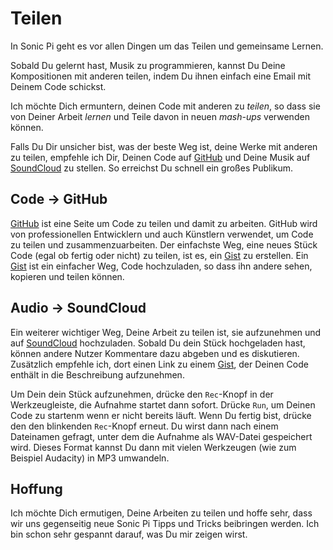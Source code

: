 # Teilen

In Sonic Pi geht es vor allen Dingen um das Teilen und gemeinsame Lernen.

Sobald Du gelernt hast, Musik zu programmieren, kannst Du Deine Kompositionen mit anderen teilen, indem Du ihnen einfach eine Email mit Deinem Code schickst. 

Ich möchte Dich ermuntern, deinen Code mit anderen zu *teilen*, so dass sie von Deiner Arbeit *lernen* und Teile davon in neuen *mash-ups* verwenden können.

Falls Du Dir unsicher bist, was der beste Weg ist, deine Werke mit anderen zu teilen, empfehle ich Dir, Deinen Code auf [GitHub](https://github.com) und Deine Musik auf [SoundCloud](https://soundcloud.com) zu stellen. So erreichst Du schnell ein großes Publikum.

## Code -> GitHub

[GitHub](https://github.com) ist eine Seite um Code zu teilen und damit zu arbeiten. GitHub wird von professionellen Entwicklern und auch Künstlern verwendet, um Code zu teilen und zusammenzuarbeiten. Der einfachste Weg, eine neues Stück Code (egal ob fertig oder nicht) zu teilen, ist es, ein 
[Gist](https://gist.github.com) zu erstellen. Ein [Gist](https://gist.github.com) ist ein einfacher Weg, Code hochzuladen, so dass ihn andere sehen, kopieren und teilen können.

## Audio -> SoundCloud

Ein weiterer wichtiger Weg, Deine Arbeit zu teilen ist, sie aufzunehmen und auf [SoundCloud](https://soundcloud.com) hochzuladen. Sobald Du dein Stück hochgeladen hast, können andere Nutzer Kommentare dazu abgeben und es diskutieren. Zusätzlich empfehle ich, dort einen Link zu einem [Gist](https://gist.github.com), der Deinen Code enthält in die Beschreibung aufzunehmen.

Um Dein dein Stück aufzunehmen, drücke den `Rec`-Knopf in der Werkzeugleiste, die Aufnahme startet dann sofort. Drücke `Run`, um Deinen Code zu startenm wenn er nicht bereits läuft. Wenn Du fertig bist, drücke den den blinkenden `Rec`-Knopf erneut. Du wirst dann nach einem Dateinamen gefragt, unter dem die Aufnahme als WAV-Datei gespeichert wird. Dieses Format kannst Du dann mit vielen Werkzeugen (wie zum Beispiel Audacity) in MP3 umwandeln.

## Hoffung

Ich möchte Dich ermutigen, Deine Arbeiten zu teilen und hoffe sehr, dass wir uns gegenseitig neue Sonic Pi Tipps und Tricks beibringen werden.
Ich bin schon sehr gespannt darauf, was Du mir zeigen wirst.

